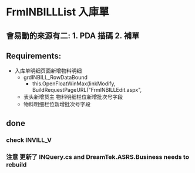# FrmINBILLList 入庫單
## 會易動的來源有二: 1. PDA 描碼  2. 補單

## Requirements:
* 入库单明细页面新增物料明细	
  * grdINBILL_RowDataBound
    *   this.OpenFloatWinMax(linkModify, BuildRequestPageURL("FrmINBILLEdit.aspx",
  * 表头新增货主 物料明细栏位新增批次号字段
  * 物料明细栏位新增批次号字段

## done
### check INVILL_V
### 注意 更新了 INQuery.cs and DreamTek.ASRS.Business needs to rebuild
